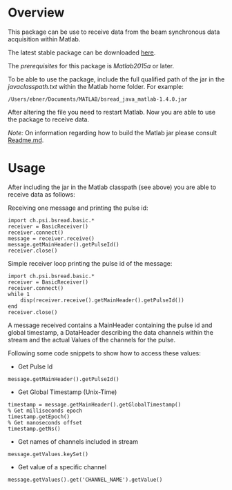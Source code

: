 
# Overview
This package can be use to receive data from the beam synchronous data acquisition within Matlab.

The latest stable package can be downloaded [here](http://slsyoke4.psi.ch:8081/artifactory/releases/bsread_java_matlab-1.4.0.jar).

The *prerequisites* for this package is *Matlab2015a* or later.

To be able to use the package, include the full qualified path of the jar in the *javaclasspath.txt* within the Matlab home folder. For example:

```
/Users/ebner/Documents/MATLAB/bsread_java_matlab-1.4.0.jar
```

After altering the file you need to restart Matlab. Now you are able to use the package to receive data.

_Note:_ On information regarding how to build the Matlab jar please consult [Readme.md](Readme.md).

# Usage

After including the jar in the Matlab classpath (see above) you are able to receive data as follows: 

Receiving one message and printing the pulse id:

```
import ch.psi.bsread.basic.*
receiver = BasicReceiver()
receiver.connect()
message = receiver.receive()
message.getMainHeader().getPulseId()
receiver.close()
```

Simple receiver loop printing the pulse id of the message:

```
import ch.psi.bsread.basic.*
receiver = BasicReceiver()
receiver.connect()
while 1
	disp(receiver.receive().getMainHeader().getPulseId())
end
receiver.close()
```

A message received contains a MainHeader containing the pulse id and global timestamp, a DataHeader describing the data channels within the stream and the actual Values of the channels for the pulse.

Following some code snippets to show how to access these values:

 * Get Pulse Id

```
message.getMainHeader().getPulseId()
```

 * Get Global Timestamp (Unix-Time)

```
timestamp = message.getMainHeader().getGlobalTimestamp()
% Get milliseconds epoch
timestamp.getEpoch()
% Get nanoseconds offset
timestamp.getNs()
```

 * Get names of channels included in stream

```
message.getValues.keySet()
```

 * Get value of a specific channel

```
message.getValues().get('CHANNEL_NAME').getValue()
```
